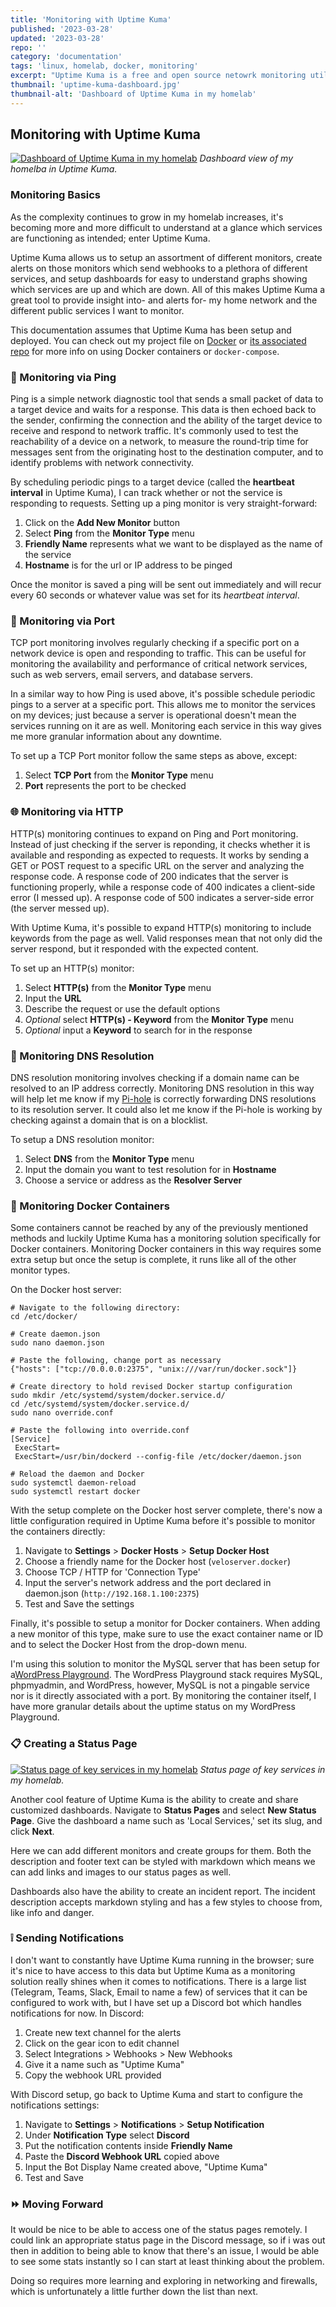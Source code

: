 ```yaml
---
title: 'Monitoring with Uptime Kuma'
published: '2023-03-28'
updated: '2023-03-28'
repo: ''
category: 'documentation'
tags: 'linux, homelab, docker, monitoring'
excerpt: "Uptime Kuma is a free and open source netowrk monitoring utility."
thumbnail: 'uptime-kuma-dashboard.jpg'
thumbnail-alt: 'Dashboard of Uptime Kuma in my homelab'
---
```


## Monitoring with Uptime Kuma

[![Dashboard of Uptime Kuma in my homelab](uptime-kuma-dashboard.jpg "Uptime Kuma Dashboard")](uptime-kuma-dashboard.jpg)
*Dashboard view of my homelba in Uptime Kuma.*

### Monitoring Basics

As the complexity continues to grow in my homelab increases, it's becoming more and more difficult to understand at a glance which services are functioning as intended; enter Uptime Kuma.

Uptime Kuma allows us to setup an assortment of different monitors, create alerts on those monitors which send webhooks to a plethora of different services, and setup dashboards for easy to understand graphs showing which services are up and which are down. All of this makes Uptime Kuma a great tool to provide insight into- and alerts for- my home network and the different public services I want to monitor.

This documentation assumes that Uptime Kuma has been setup and deployed. You can check out my project file on [Docker](/posts/running-docker-in-my-homelab#-uptime-kuma) or [its associated repo](https://github.com/JustinMountain/docker-compose/tree/main/UptimeKuma) for more info on using Docker containers or `docker-compose`.

### 🏓 Monitoring via Ping

Ping is a simple network diagnostic tool that sends a small packet of data to a target device and waits for a response. This data is then echoed back to the sender, confirming the connection and the ability of the target device to receive and respond to network traffic. It's commonly used to test the reachability of a device on a network, to measure the round-trip time for messages sent from the originating host to the destination computer, and to identify problems with network connectivity.

By scheduling periodic pings to a target device (called the **heartbeat interval** in Uptime Kuma), I can track whether or not the service is responding to requests. Setting up a ping monitor is very straight-forward: 

1. Click on the **Add New Monitor** button
2. Select **Ping** from the **Monitor Type** menu
3. **Friendly Name** represents what we want to be displayed as the name of the service
4. **Hostname** is for the url or IP address to be pinged

Once the monitor is saved a ping will be sent out immediately and will recur every 60 seconds or whatever value was set for its *heartbeat interval*. 

### 🔢 Monitoring via Port

TCP port monitoring involves regularly checking if a specific port on a network device is open and responding to traffic. This can be useful for monitoring the availability and performance of critical network services, such as web servers, email servers, and database servers. 

In a similar way to how Ping is used above, it's possible schedule periodic pings to a server at a specific port. This allows me to monitor the services on my devices; just because a server is operational doesn't mean the services running on it are as well. Monitoring each service in this way gives me more granular information about any downtime.

To set up a TCP Port monitor follow the same steps as above, except:

1. Select **TCP Port** from the **Monitor Type** menu
2. **Port** represents the port to be checked

### 🌐 Monitoring via HTTP

HTTP(s) monitoring continues to expand on Ping and Port monitoring. Instead of just checking if the server is reponding, it checks whether it is available and responding as expected to requests. It works by sending a GET or POST request to a specific URL on the server and analyzing the response code. A response code of 200 indicates that the server is functioning properly, while a response code of 400 indicates a client-side error (I messed up). A response code of 500 indicates a server-side error (the server messed up).

With Uptime Kuma, it's possible to expand HTTP(s) monitoring to include keywords from the page as well. Valid responses mean that not only did the server respond, but it responded with the expected content. 

To set up an HTTP(s) monitor:

1. Select **HTTP(s)** from the **Monitor Type** menu
2. Input the **URL**
3. Describe the request or use the default options
4. *Optional* select **HTTP(s) - Keyword** from the **Monitor Type** menu
5. *Optional* input a **Keyword** to search for in the response

### 🔎 Monitoring DNS Resolution

DNS resolution monitoring involves checking if a domain name can be resolved to an IP address correctly. Monitoring DNS resolution in this way will help let me know if my [Pi-hole](/posts/blocking-ads-on-my-home-network) is correctly forwarding DNS resolutions to its resolution server. It could also let me know if the Pi-hole is working by checking against a domain that is on a blocklist.

To setup a DNS resolution monitor:

1. Select **DNS** from the **Monitor Type** menu
2. Input the domain you want to test resolution for in **Hostname**
3. Choose a service or address as the **Resolver Server** 

### 🐋 Monitoring Docker Containers

Some containers cannot be reached by any of the previously mentioned methods and luckily Uptime Kuma has a monitoring solution specifically for Docker containers. Monitoring Docker containers in this way requires some extra setup but once the setup is complete, it runs like all of the other monitor types.

On the Docker host server:

```
# Navigate to the following directory:
cd /etc/docker/

# Create daemon.json
sudo nano daemon.json

# Paste the following, change port as necessary
{"hosts": ["tcp://0.0.0.0:2375", "unix:///var/run/docker.sock"]}

# Create directory to hold revised Docker startup configuration
sudo mkdir /etc/systemd/system/docker.service.d/
cd /etc/systemd/system/docker.service.d/
sudo nano override.conf

# Paste the following into override.conf
[Service]
 ExecStart=
 ExecStart=/usr/bin/dockerd --config-file /etc/docker/daemon.json

# Reload the daemon and Docker
sudo systemctl daemon-reload
sudo systemctl restart docker
```

With the setup complete on the Docker host server complete, there's now a little configuration required in Uptime Kuma before it's possible to monitor the containers directly:

1. Navigate to **Settings** > **Docker Hosts** > **Setup Docker Host**
2. Choose a friendly name for the Docker host (`veloserver.docker`)
3. Choose TCP / HTTP for 'Connection Type'
4. Input the server's network address and the port declared in daemon.json (`http://192.168.1.100:2375`)
5. Test and Save the settings

Finally, it's possible to setup a monitor for Docker containers. When adding a new monitor of this type, make sure to use the exact container name or ID and to select the Docker Host from the drop-down menu.

I'm using this solution to monitor the MySQL server that has been setup for a[WordPress Playground](/posts/running-docker-in-my-homelab#-wordpress). The WordPress Playground stack requires MySQL, phpmyadmin, and WordPress, however, MySQL is not a pingable service nor is it directly associated with a port. By monitoring the container itself, I have more granular details about the uptime status on my WordPress Playground. 

### 📋 Creating a Status Page

[![Status page of key services in my homelab](uptime-kuma-status-page.jpg "Status Page")](uptime-kuma-status-page.jpg)
*Status page of key services in my homelab.*

Another cool feature of Uptime Kuma is the ability to create and share customized dashboards. Navigate to **Status Pages** and select **New Status Page**. Give the dashboard a name such as 'Local Services,' set its slug, and click **Next**. 

Here we can add different monitors and create groups for them. Both the description and footer text can be styled with markdown which means we can add links and images to our status pages as well. 

Dashboards also have the ability to create an incident report. The incident description accepts markdown styling and has a few styles to choose from, like info and danger. 

### ❕ Sending Notifications

I don't want to constantly have Uptime Kuma running in the browser; sure it's nice to have access to this data but Uptime Kuma as a monitoring solution really shines when it comes to notifications. There is a large list (Telegram, Teams, Slack, Email to name a few) of services that it can be configured to work with, but I have set up a Discord bot which handles notifications for now. In Discord:

1. Create new text channel for the alerts
2. Click on the gear icon to edit channel
3. Select Integrations > Webhooks > New Webhooks
4. Give it a name such as "Uptime Kuma"
5. Copy the webhook URL provided

With Discord setup, go back to Uptime Kuma and start to configure the notifications settings:

1. Navigate to **Settings** > **Notifications** > **Setup Notification** 
2. Under **Notification Type** select **Discord**
3. Put the notification contents inside **Friendly Name**
4. Paste the **Discord Webhook URL** copied above
5. Input the Bot Display Name created above, "Uptime Kuma"
6. Test and Save

### ⏩ Moving Forward

It would be nice to be able to access one of the status pages remotely. I could link an appropriate status page in the Discord message, so if i was out then in addition to being able to know that there's an issue, I would be able to see some stats instantly so I can start at least thinking about the problem. 

Doing so requires more learning and exploring in networking and firewalls, which is unfortunately a little further down the list than next.
